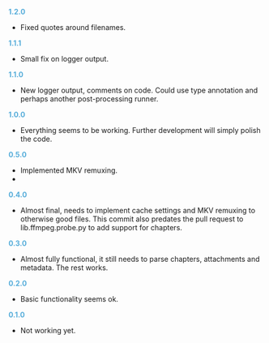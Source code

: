 **<span style="color:#56adda">1.2.0</span>**
- Fixed quotes around filenames.

**<span style="color:#56adda">1.1.1</span>**
- Small fix on logger output.

**<span style="color:#56adda">1.1.0</span>**
- New logger output, comments on code. Could use type annotation and perhaps another post-processing runner.

**<span style="color:#56adda">1.0.0</span>**
- Everything seems to be working. Further development will simply polish the code.

**<span style="color:#56adda">0.5.0</span>**
- Implemented MKV remuxing.
- 
**<span style="color:#56adda">0.4.0</span>**
- Almost final, needs to implement cache settings and MKV remuxing to otherwise good files. This commit also predates the pull request to lib.ffmpeg.probe.py to add support for chapters.

**<span style="color:#56adda">0.3.0</span>**
- Almost fully functional, it still needs to parse chapters, attachments and metadata. The rest works.

**<span style="color:#56adda">0.2.0</span>**
- Basic functionality seems ok.

**<span style="color:#56adda">0.1.0</span>**
- Not working yet.